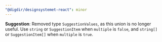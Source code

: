 ```yaml
---
"@digdir/designsystemet-react": minor
---
```


**Suggestion**: Removed type `SuggestionValues`, as this union is no longer useful. Use `string` or `SuggestionItem` when `multiple` is `false`, and `string[]` or `SuggestionItem[]` when `multiple` is `true`.
